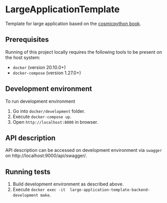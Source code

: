 # LargeApplicationTemplate

Template for large application based on the 
[cosmicpython book](https://github.com/cosmicpython/book).

## Prerequisites

Running of this project locally requires the following tools to be
present on the host system:

* `docker` (version 20.10.0+)
* `docker-compose` (version 1.27.0+)

## Development environment

To run development environment
1. Go into `docker/development` folder.
2. Execute `docker-compose up`.
3. Open `http://localhost:8000` in browser.

## API description

API description can be accessed on development environment via `swagger` on 
http://localhost:9000/api/swagger/.

## Running tests

1. Build development environment as described above.
2. Execute `docker exec -it  large-application-template-backend-development make`.
